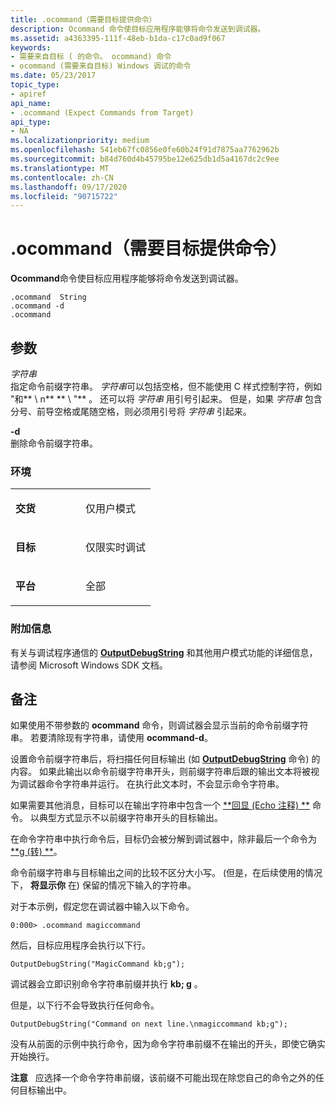 ```yaml
---
title: .ocommand（需要目标提供命令）
description: Ocommand 命令使目标应用程序能够将命令发送到调试器。
ms.assetid: a4363395-111f-48eb-b1da-c17c0ad9f067
keywords:
- 需要来自目标 ( 的命令。 ocommand) 命令
- ocommand (需要来自目标) Windows 调试的命令
ms.date: 05/23/2017
topic_type:
- apiref
api_name:
- .ocommand (Expect Commands from Target)
api_type:
- NA
ms.localizationpriority: medium
ms.openlocfilehash: 541eb67fc0856e0fe60b24f91d7875aa7762962b
ms.sourcegitcommit: b84d760d4b45795be12e625db1d5a4167dc2c9ee
ms.translationtype: MT
ms.contentlocale: zh-CN
ms.lasthandoff: 09/17/2020
ms.locfileid: "90715722"
---
```

# <a name="ocommand-expect-commands-from-target"></a>.ocommand（需要目标提供命令）


**Ocommand**命令使目标应用程序能够将命令发送到调试器。

```dbgcmd
.ocommand  String 
.ocommand -d 
.ocommand 
```

## <a name="span-idddk_meta_expect_commands_from_target_dbgspanspan-idddk_meta_expect_commands_from_target_dbgspanparameters"></a><span id="ddk_meta_expect_commands_from_target_dbg"></span><span id="DDK_META_EXPECT_COMMANDS_FROM_TARGET_DBG"></span>参数


<span id="_______String______"></span><span id="_______string______"></span><span id="_______STRING______"></span>*字符串*   
指定命令前缀字符串。 *字符串*可以包括空格，但不能使用 C 样式控制字符，例如 "和** \\ n** ** \\ "** 。 还可以将 *字符串* 用引号引起来。 但是，如果 *字符串* 包含分号、前导空格或尾随空格，则必须用引号将 *字符串* 引起来。

<span id="_______-d______"></span><span id="_______-D______"></span>**-d**   
删除命令前缀字符串。

### <a name="span-idenvironmentspanspan-idenvironmentspanspan-idenvironmentspanenvironment"></a><span id="Environment"></span><span id="environment"></span><span id="ENVIRONMENT"></span>环境

<table>
<colgroup>
<col width="50%" />
<col width="50%" />
</colgroup>
<tbody>
<tr class="odd">
<td align="left"><p><strong>交货</strong></p></td>
<td align="left"><p>仅用户模式</p></td>
</tr>
<tr class="even">
<td align="left"><p><strong>目标</strong></p></td>
<td align="left"><p>仅限实时调试</p></td>
</tr>
<tr class="odd">
<td align="left"><p><strong>平台</strong></p></td>
<td align="left"><p>全部</p></td>
</tr>
</tbody>
</table>

 

### <a name="span-idadditional_informationspanspan-idadditional_informationspanspan-idadditional_informationspanadditional-information"></a><span id="Additional_Information"></span><span id="additional_information"></span><span id="ADDITIONAL_INFORMATION"></span>附加信息

有关与调试程序通信的 [**OutputDebugString**](/windows/win32/api/debugapi/nf-debugapi-outputdebugstringw) 和其他用户模式功能的详细信息，请参阅 Microsoft Windows SDK 文档。

<a name="remarks"></a>备注
-------

如果使用不带参数的 **ocommand** 命令，则调试器会显示当前的命令前缀字符串。 若要清除现有字符串，请使用 **ocommand-d**。

设置命令前缀字符串后，将扫描任何目标输出 (如 [**OutputDebugString**](/windows/win32/api/debugapi/nf-debugapi-outputdebugstringw) 命令) 的内容。 如果此输出以命令前缀字符串开头，则前缀字符串后跟的输出文本将被视为调试器命令字符串并运行。 在执行此文本时，不会显示命令字符串。

如果需要其他消息，目标可以在输出字符串中包含一个 [**回显 (Echo 注释) **](-echo--echo-comment-.md) 命令。 以典型方式显示不以前缀字符串开头的目标输出。

在命令字符串中执行命令后，目标仍会被分解到调试器中，除非最后一个命令为 [**g (转) **](g--go-.md)。

命令前缀字符串与目标输出之间的比较不区分大小写。  (但是，在后续使用的情况下， **将显示你** 在) 保留的情况下输入的字符串。

对于本示例，假定您在调试器中输入以下命令。

```dbgcmd
0:000> .ocommand magiccommand
```

然后，目标应用程序会执行以下行。

```dbgcmd
OutputDebugString("MagicCommand kb;g");
```

调试器会立即识别命令字符串前缀并执行 **kb; g** 。

但是，以下行不会导致执行任何命令。

```dbgcmd
OutputDebugString("Command on next line.\nmagiccommand kb;g");
```

没有从前面的示例中执行命令，因为命令字符串前缀不在输出的开头，即使它确实开始换行。

**注意**   应选择一个命令字符串前缀，该前缀不可能出现在除您自己的命令之外的任何目标输出中。

 

 

